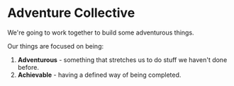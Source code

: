 # Adventure Collective

We're going to work together to build some adventurous things.

Our things are focused on being:

1. **Adventurous** - something that stretches us to do stuff we haven't done before.
2. **Achievable** - having a defined way of being completed.

